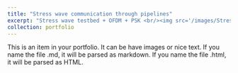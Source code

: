 ```yaml
---
title: "Stress wave communication through pipelines"
excerpt: "Stress wave testbed + OFDM + PSK <br/><img src='/images/StressWave.png'>"
collection: portfolio
---
```


This is an item in your portfolio. It can be have images or nice text. If you name the file .md, it will be parsed as markdown. If you name the file .html, it will be parsed as HTML. 

